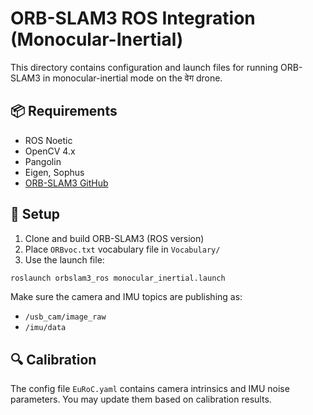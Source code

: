 
# ORB-SLAM3 ROS Integration (Monocular-Inertial)

This directory contains configuration and launch files for running ORB-SLAM3 in monocular-inertial mode on the वेग drone.

## 📦 Requirements

- ROS Noetic
- OpenCV 4.x
- Pangolin
- Eigen, Sophus
- [ORB-SLAM3 GitHub](https://github.com/UZ-SLAMLab/ORB_SLAM3)

## 🔧 Setup

1. Clone and build ORB-SLAM3 (ROS version)
2. Place `ORBvoc.txt` vocabulary file in `Vocabulary/`
3. Use the launch file:

```bash
roslaunch orbslam3_ros monocular_inertial.launch
```

Make sure the camera and IMU topics are publishing as:
- `/usb_cam/image_raw`
- `/imu/data`

## 🔍 Calibration

The config file `EuRoC.yaml` contains camera intrinsics and IMU noise parameters. You may update them based on calibration results.
